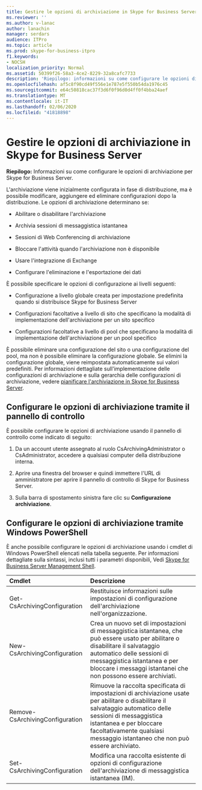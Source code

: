 ```yaml
---
title: Gestire le opzioni di archiviazione in Skype for Business Server
ms.reviewer: ''
ms.author: v-lanac
author: lanachin
manager: serdars
audience: ITPro
ms.topic: article
ms.prod: skype-for-business-itpro
f1.keywords:
- NOCSH
localization_priority: Normal
ms.assetid: 50399f26-58a3-4ce2-8229-32a8cafc7733
description: 'Riepilogo: informazioni su come configurare le opzioni di archiviazione per Skype for Business Server.'
ms.openlocfilehash: af5c8f90cd49f556e1e787e5f550b54da1976c45
ms.sourcegitcommit: e64c50818cac37f3d6f0f96d0d4ff0f4bba24aef
ms.translationtype: MT
ms.contentlocale: it-IT
ms.lasthandoff: 02/06/2020
ms.locfileid: "41818898"
---
```

# <a name="manage-archiving-options-in-skype-for-business-server"></a>Gestire le opzioni di archiviazione in Skype for Business Server

**Riepilogo:** Informazioni su come configurare le opzioni di archiviazione per Skype for Business Server.
  
L'archiviazione viene inizialmente configurata in fase di distribuzione, ma è possibile modificare, aggiungere ed eliminare configurazioni dopo la distribuzione. Le opzioni di archiviazione determinano se: 
  
- Abilitare o disabilitare l'archiviazione
    
- Archivia sessioni di messaggistica istantanea
    
- Sessioni di Web Conferencing di archiviazione
    
- Bloccare l'attività quando l'archiviazione non è disponibile
    
- Usare l'integrazione di Exchange
    
- Configurare l'eliminazione e l'esportazione dei dati
    
È possibile specificare le opzioni di configurazione ai livelli seguenti:
  
- Configurazione a livello globale creata per impostazione predefinita quando si distribuisce Skype for Business Server
    
- Configurazioni facoltative a livello di sito che specificano la modalità di implementazione dell'archiviazione per un sito specifico
    
- Configurazioni facoltative a livello di pool che specificano la modalità di implementazione dell'archiviazione per un pool specifico
    
È possibile eliminare una configurazione del sito o una configurazione del pool, ma non è possibile eliminare la configurazione globale. Se elimini la configurazione globale, viene reimpostata automaticamente sui valori predefiniti. Per informazioni dettagliate sull'implementazione delle configurazioni di archiviazione e sulla gerarchia delle configurazioni di archiviazione, vedere [pianificare l'archiviazione in Skype for Business Server](../../plan-your-deployment/archiving/archiving.md).
  
## <a name="configure-archiving-options-by-using-the-control-panel"></a>Configurare le opzioni di archiviazione tramite il pannello di controllo

È possibile configurare le opzioni di archiviazione usando il pannello di controllo come indicato di seguito:
  
1. Da un account utente assegnato al ruolo CsArchivingAdministrator o CsAdministrator, accedere a qualsiasi computer della distribuzione interna. 
    
2. Aprire una finestra del browser e quindi immettere l'URL di amministratore per aprire il pannello di controllo di Skype for Business Server. 
    
3. Sulla barra di spostamento sinistra fare clic su **Configurazione archiviazione**.
    
## <a name="configure-archiving-options-by-using-windows-powershell"></a>Configurare le opzioni di archiviazione tramite Windows PowerShell

È anche possibile configurare le opzioni di archiviazione usando i cmdlet di Windows PowerShell elencati nella tabella seguente. Per informazioni dettagliate sulla sintassi, inclusi tutti i parametri disponibili, Vedi [Skype for Business Server Management Shell](../management-shell.md).
  

|**Cmdlet**|**Descrizione**|
|:-----|:-----|
|Get-CsArchivingConfiguration  <br/> |Restituisce informazioni sulle impostazioni di configurazione dell'archiviazione nell'organizzazione.  <br/> |
|New-CsArchivingConfiguration  <br/> |Crea un nuovo set di impostazioni di messaggistica istantanea, che può essere usato per abilitare o disabilitare il salvataggio automatico delle sessioni di messaggistica istantanea e per bloccare i messaggi istantanei che non possono essere archiviati.  <br/> |
|Remove-CsArchivingConfiguration  <br/> |Rimuove la raccolta specificata di impostazioni di archiviazione usate per abilitare o disabilitare il salvataggio automatico delle sessioni di messaggistica istantanea e per bloccare facoltativamente qualsiasi messaggio istantaneo che non può essere archiviato.  <br/> |
|Set-CsArchivingConfiguration  <br/> |Modifica una raccolta esistente di opzioni di configurazione dell'archiviazione di messaggistica istantanea (IM).  <br/> |
